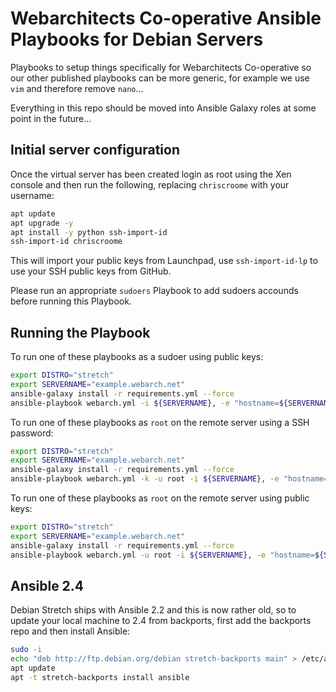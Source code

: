 # Webarchitects Co-operative Ansible Playbooks for Debian Servers

Playbooks to setup things specifically for Webarchitects Co-operative so our other published playbooks can be more generic, for example we use `vim` and therefore remove `nano`...

Everything in this repo should be moved into Ansible Galaxy roles at some point in the future&hellip;


## Initial server configuration

Once the virtual server has been created login as root using the Xen console and then run the following, replacing `chriscroome` with your username:

```bash
apt update
apt upgrade -y 
apt install -y python ssh-import-id
ssh-import-id chriscroome 
```

This will import your public keys from Launchpad, use `ssh-import-id-lp` to use your SSH public keys from GitHub.

Please run an appropriate `sudoers` Playbook to add sudoers accounds before running this Playbook.

## Running the Playbook

To run one of these playbooks as a sudoer using public keys:

```bash
export DISTRO="stretch"
export SERVERNAME="example.webarch.net"
ansible-galaxy install -r requirements.yml --force
ansible-playbook webarch.yml -i ${SERVERNAME}, -e "hostname=${SERVERNAME} distro=${DISTRO}"
```

To run one of these playbooks as `root` on the remote server using a SSH
password:

```bash
export DISTRO="stretch"
export SERVERNAME="example.webarch.net"
ansible-galaxy install -r requirements.yml --force
ansible-playbook webarch.yml -k -u root -i ${SERVERNAME}, -e "hostname=${SERVERNAME} distro=${DISTRO}"
```

To run one of these playbooks as `root` on the remote server using public keys:

```bash
export DISTRO="stretch"
export SERVERNAME="example.webarch.net"
ansible-galaxy install -r requirements.yml --force
ansible-playbook webarch.yml -u root -i ${SERVERNAME}, -e "hostname=${SERVERNAME} distro=${DISTRO}"
```

## Ansible 2.4

Debian Stretch ships with Ansible 2.2 and this is now rather old, so to update your local machine to 2.4 from backports, first add the backports repo and then install Ansible:

```bash
sudo -i
echo "deb http://ftp.debian.org/debian stretch-backports main" > /etc/apt/sources.list.d/stretch-backports.list
apt update
apt -t stretch-backports install ansible
```





